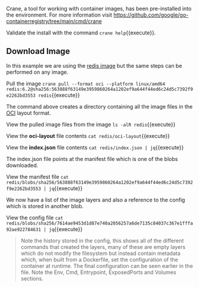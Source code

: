 Crane, a tool for working with container images, has been pre-installed into the environment. For more information visit <https://github.com/google/go-containerregistry/tree/main/cmd/crane>

Validate the install with the command `crane help`{{execute}}.

## Download Image

In this example we are using the [redis image](https://hub.docker.com/_/redis) but the same steps can be performed on any image.

Pull the image `crane pull --format oci --platform linux/amd64 redis:6.2@sha256:563888f63149e3959860264a1202ef9a644f44ed6c24d5c7392f9e2262bd3553 redis`{{execute}}

The command above creates a directory containing all the image files in the [OCI](https://github.com/opencontainers/image-spec/blob/main/spec.md) layout format.

View the pulled image files from the image `ls -alR redis`{{execute}}

View the **oci-layout** file contents `cat redis/oci-layout`{{execute}}

View the **index.json** file contents `cat redis/index.json | jq`{{execute}}

The index.json file points at the manifest file which is one of the blobs downloaded.

View the manifest file `cat redis/blobs/sha256/563888f63149e3959860264a1202ef9a644f44ed6c24d5c7392f9e2262bd3553 | jq`{{execute}}

We now have a list of the image layers and also a reference to the config which is stored in another blob.

View the config file `cat redis/blobs/sha256/7614ae9453d1d87e740a2056257a6de7135c84037c367e1fffa92ae922784631 | jq`{{execute}}

> Note the history stored in the config, this shows all of the different commands that created the layers, many of these are empty layers which do not modify the filesystem but instead contain metadata which, when built from a Dockerfile, set the configuration of the container at runtime. The final configuration can be seen earlier in the file. Note the Env, Cmd, Entrypoint, ExposedPorts and Volumes sections.


